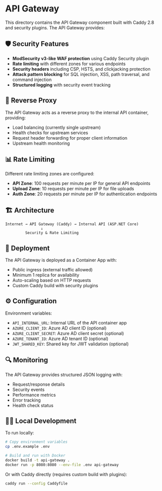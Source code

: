 # API Gateway

This directory contains the API Gateway component built with Caddy 2.8 and security plugins. The API Gateway provides:

## 🛡️ Security Features

- **ModSecurity v3-like WAF protection** using Caddy Security plugin
- **Rate limiting** with different zones for various endpoints
- **Security headers** including CSP, HSTS, and clickjacking protection
- **Attack pattern blocking** for SQL injection, XSS, path traversal, and command injection
- **Structured logging** with security event tracking

## 🔄 Reverse Proxy

The API Gateway acts as a reverse proxy to the internal API container, providing:
- Load balancing (currently single upstream)
- Health checks for upstream services
- Request header forwarding for proper client information
- Upstream health monitoring

## 📊 Rate Limiting

Different rate limiting zones are configured:
- **API Zone**: 100 requests per minute per IP for general API endpoints
- **Upload Zone**: 10 requests per minute per IP for file uploads
- **Auth Zone**: 20 requests per minute per IP for authentication endpoints

## 🏗️ Architecture

```
Internet → API Gateway (Caddy) → Internal API (ASP.NET Core)
                ↓
         Security & Rate Limiting
```

## 🚀 Deployment

The API Gateway is deployed as a Container App with:
- Public ingress (external traffic allowed)
- Minimum 1 replica for availability
- Auto-scaling based on HTTP requests
- Custom Caddy build with security plugins

## ⚙️ Configuration

Environment variables:
- `API_INTERNAL_URL`: Internal URL of the API container app
- `AZURE_CLIENT_ID`: Azure AD client ID (optional)
- `AZURE_CLIENT_SECRET`: Azure AD client secret (optional)
- `AZURE_TENANT_ID`: Azure AD tenant ID (optional)
- `JWT_SHARED_KEY`: Shared key for JWT validation (optional)

## 🔍 Monitoring

The API Gateway provides structured JSON logging with:
- Request/response details
- Security events
- Performance metrics
- Error tracking
- Health check status

## 🏃‍♂️ Local Development

To run locally:

```bash
# Copy environment variables
cp .env.example .env

# Build and run with Docker
docker build -t api-gateway .
docker run -p 8080:8080 --env-file .env api-gateway
```

Or with Caddy directly (requires custom build with plugins):

```bash
caddy run --config Caddyfile
```